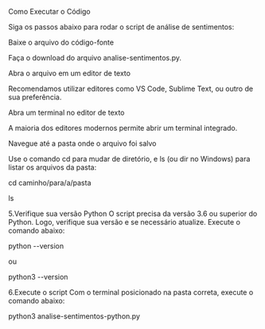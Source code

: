 Como Executar o Código

Siga os passos abaixo para rodar o script de análise de sentimentos:

Baixe o arquivo do código-fonte

Faça o download do arquivo analise-sentimentos.py.

Abra o arquivo em um editor de texto

Recomendamos utilizar editores como VS Code, Sublime Text, ou outro de sua preferência.

Abra um terminal no editor de texto

A maioria dos editores modernos permite abrir um terminal integrado.

Navegue até a pasta onde o arquivo foi salvo

Use o comando cd para mudar de diretório, e ls (ou dir no Windows) para listar os arquivos da pasta:

cd caminho/para/a/pasta

ls

5\.Verifique sua versão Python O script precisa da versão 3.6 ou superior do Python. Logo, verifique sua versão e se necessário atualize. Execute o comando abaixo:

python --version

ou

python3 --version

6\.Execute o script Com o terminal posicionado na pasta correta, execute o comando abaixo:

python3 analise-sentimentos-python.py
